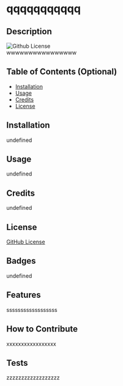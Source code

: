 # qqqqqqqqqqq

## Description
![Github License](https://img.shields.io/badge/license-MIT-brightgreen)  
wwwwwwwwwwwwwwww

## Table of Contents (Optional)
- [Installation](#installation)
- [Usage](#usage)
- [Credits](#credits)
- [License](#license)

## Installation
undefined

## Usage
undefined

## Credits
undefined

## License 
[GitHub License](https://opensource.org/licenses/MIT)  


## Badges
undefined

## Features
ssssssssssssssssss

## How to Contribute
xxxxxxxxxxxxxxxxx

## Tests
zzzzzzzzzzzzzzzzzz
